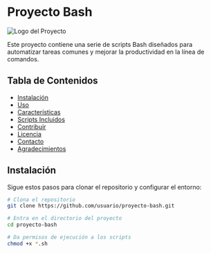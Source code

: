 # Proyecto Bash

![Logo del Proyecto](ruta/al/logo.png)

Este proyecto contiene una serie de scripts Bash diseñados para automatizar tareas comunes y mejorar la productividad en la línea de comandos.

## Tabla de Contenidos

- [Instalación](#instalación)
- [Uso](#uso)
- [Características](#características)
- [Scripts Incluidos](#scripts-incluidos)
- [Contribuir](#contribuir)
- [Licencia](#licencia)
- [Contacto](#contacto)
- [Agradecimientos](#agradecimientos)

## Instalación

Sigue estos pasos para clonar el repositorio y configurar el entorno:

```bash
# Clona el repositorio
git clone https://github.com/usuario/proyecto-bash.git

# Entra en el directorio del proyecto
cd proyecto-bash

# Da permisos de ejecución a los scripts
chmod +x *.sh
